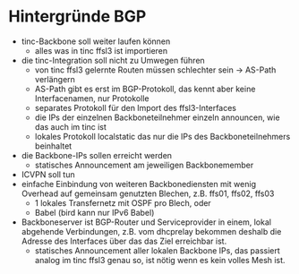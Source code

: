# Hintergründe BGP
* tinc-Backbone soll weiter laufen können
    * alles was in tinc ffsl3 ist importieren
* die tinc-Integration soll nicht zu Umwegen führen
    * von tinc ffsl3 gelernte Routen müssen schlechter sein -> AS-Path verlängern
    * AS-Path gibt es erst im BGP-Protokoll, das kennt aber keine Interfacenamen, nur Protokolle
	* separates Protokoll für den Import des ffsl3-Interfaces
    * die IPs der einzelnen Backboneteilnehmer einzeln announcen, wie das auch im tinc ist
	* lokales Protokoll localstatic das nur die IPs des Backboneteilnehmers beinhaltet
* die Backbone-IPs sollen erreicht werden
    * statisches Announcement am jeweiligen Backbonemember
* ICVPN soll tun
* einfache Einbindung von weiteren Backbonediensten mit wenig Overhead auf gemeinsam genutzten Blechen, z.B. ffs01, ffs02, ffs03
    * 1 lokales Transfernetz mit OSPF pro Blech, oder
    * Babel (bird kann nur IPv6 Babel)
* Backboneserver ist BGP-Router und Serviceprovider in einem, lokal abgehende Verbindungen, z.B. vom dhcprelay bekommen deshalb die Adresse des Interfaces über das das Ziel erreichbar ist.
    * statisches Announcement aller lokalen Backbone IPs, das passiert analog im tinc ffsl3 genau so, ist nötig wenn es kein volles Mesh ist.
